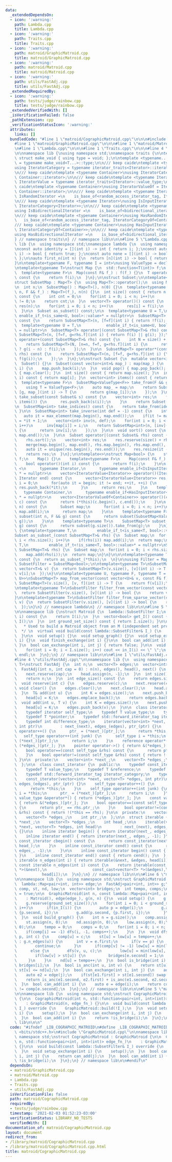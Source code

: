 ```yaml
---
data:
  _extendedDependsOn:
  - icon: ':warning:'
    path: Lambda.cpp
    title: Lambda.cpp
  - icon: ':warning:'
    path: Traits.cpp
    title: Traits.cpp
  - icon: ':warning:'
    path: matroid/GraphicMatroid.cpp
    title: matroid/GraphicMatroid.cpp
  - icon: ':warning:'
    path: matroid/Matroid.cpp
    title: matroid/Matroid.cpp
  - icon: ':warning:'
    path: utils/FastAdj.cpp
    title: utils/FastAdj.cpp
  _extendedRequiredBy:
  - icon: ':warning:'
    path: tests/judge/rainbow.cpp
    title: tests/judge/rainbow.cpp
  _extendedVerifiedWith: []
  _isVerificationFailed: false
  _pathExtension: cpp
  _verificationStatusIcon: ':warning:'
  attributes:
    links: []
  bundledCode: "#line 1 \"matroid/CographicMatroid.cpp\"\n\n\n#include <bits/stdc++.h>\n\
    #line 1 \"matroid/GraphicMatroid.cpp\"\n\n\n#line 1 \"matroid/Matroid.cpp\"\n\n\
    \n#line 1 \"Lambda.cpp\"\n\n\n#line 1 \"Traits.cpp\"\n\n\n#line 4 \"Traits.cpp\"\
    \n\nnamespace lib {\nusing namespace std;\nnamespace traits {\n\ntemplate <typename...>\
    \ struct make_void { using type = void; };\n\ntemplate <typename... T> using void_t\
    \ = typename make_void<T...>::type;\n\n/// keep caide\ntemplate <typename Iterator>\n\
    using IteratorCategory = typename iterator_traits<Iterator>::iterator_category;\n\
    \n/// keep caide\ntemplate <typename Container>\nusing IteratorCategoryOf = IteratorCategory<typename\
    \ Container::iterator>;\n\n/// keep caide\ntemplate <typename Iterator>\nusing\
    \ IteratorValue = typename iterator_traits<Iterator>::value_type;\n\n/// keep\
    \ caide\ntemplate <typename Container>\nusing IteratorValueOf = IteratorValue<typename\
    \ Container::iterator>;\n\n/// keep caide\ntemplate <typename Iterator>\nusing\
    \ IsRandomIterator =\n    is_base_of<random_access_iterator_tag, IteratorCategory<Iterator>>;\n\
    \n/// keep caide\ntemplate <typename Iterator>\nusing IsInputIterator =\n    is_base_of<input_iterator_tag,\
    \ IteratorCategory<Iterator>>;\n\n/// keep caide\ntemplate <typename Iterator>\n\
    using IsBidirectionalIterator =\n    is_base_of<bidirectional_iterator_tag, IteratorCategory<Iterator>>;\n\
    \n/// keep caide\ntemplate <typename Container>\nusing HasRandomIterator =\n \
    \   is_base_of<random_access_iterator_tag, IteratorCategoryOf<Container>>;\n\n\
    /// keep caide\ntemplate <typename Container>\nusing HasInputIterator =\n    is_base_of<input_iterator_tag,\
    \ IteratorCategoryOf<Container>>;\n\n/// keep caide\ntemplate <typename Container>\n\
    using HasBidirectionalIterator =\n    is_base_of<bidirectional_iterator_tag, IteratorCategoryOf<Container>>;\n\
    } // namespace traits\n} // namespace lib\n\n\n#line 5 \"Lambda.cpp\"\n\nnamespace\
    \ lib {\n  using namespace std;\nnamespace lambda {\n  using namespace traits;\n\
    \nconst auto identity = [](int i) -> int { return i; };\nconst auto all = [](int\
    \ i) -> bool { return true; };\nconst auto none = [](int i) -> bool { return false;\
    \ };\n\nauto first_n(int n) {\n  return [n](int i) -> bool { return i < n; };\n\
    }\n\ntemplate<typename F, typename I = int>\nusing ValueType = decltype(declval<F>()(declval<I>()));\n\
    \ntemplate<typename T>\nstruct Map {\n  std::function<T(int)> f;\n  Map() {}\n\
    \  template<typename F>\n  Map(const F& f_) : f(f_) {}\n  T operator()(int i)\
    \ const {\n    return f(i);\n  }\n};\n\nstruct Subset;\n\ntemplate<typename T>\n\
    struct SubsetMap : Map<T> {\n  using Map<T>::operator();\n  using Map<T>::f;\n\
    \n  int n;\n  SubsetMap() : Map<T>(), n(0) {}\n  template<typename F>\n  SubsetMap(int\
    \ n, F && f_) : Map<T>(f_), n(n) {}\n  int size() const { return n; }\n  int count()\
    \ const {\n    int cnt = 0;\n    for(int i = 0; i < n; i++)\n      cnt += f(i)\
    \ != 0;\n    return cnt;\n  }\n  vector<T> operator()() const {\n    vector<T>\
    \ res(n);\n    for(int i = 0; i < n; i++)\n      res[i] = f(i);\n    return res;\n\
    \  }\n\n  Subset as_subset() const;\n\n  template<typename U = T,\n          \
    \ enable_if_t<is_same<U, bool>::value>* = nullptr>\n  SubsetMap<T> operator!()\
    \ const {\n    return SubsetMap<T>(n, [f=f](int i) { return !f(i); });\n  }\n\n\
    \  template<typename U = T,\n           enable_if_t<is_same<U, bool>::value>*\
    \ = nullptr>\n  SubsetMap<T> operator|(const SubsetMap<T>& rhs) const {\n    return\
    \ SubsetMap<T>(n, [f=f, g=rhs.f](int i) { return f(i) || g(i); });\n  }\n\n  SubsetMap<T>\
    \ operator+(const SubsetMap<T>& rhs) const {\n    int N = size() + rhs.size();\n\
    \    return SubsetMap<T>(N, [n=n, f=f, g=rhs.f](int i) {\n      return i >= n\
    \ ? g(i - n) : f(i);\n    });\n  }\n\n  SubsetMap<T> operator*(const SubsetMap<T>&\
    \ rhs) const {\n    return SubsetMap<T>(n, [f=f, g=rhs.f](int i) {\n      return\
    \ f(g(i));\n    });\n  }\n};\n\nstruct Subset {\n  mutable vector<int> map;\n\
    \  Subset() {}\n  Subset(const vector<int>& map_) : map(map_) {\n  }\n  void add(int\
    \ i) {\n    map.push_back(i);\n  }\n  void pop() { map.pop_back(); }\n  void clear()\
    \ { map.clear(); }\n  int size() const { return map.size(); }\n  int operator()(int\
    \ i) const { return map[i]; }\n  vector<int> items() const { return map; }\n\n\
    \  template<typename F>\n  SubsetMap<ValueType<F>> take_from(F && g) const {\n\
    \    using T = ValueType<F>;\n    auto map_ = map;\n    return SubsetMap<T>(map.size(),\
    \ [g, map_](int i) -> T {\n      return g(map_[i]);\n    });\n  }\n\n  Subset\
    \ take_subset(const Subset& s) const {\n    vector<int> res;\n    for(int i :\
    \ items()) {\n      res.push_back(s(i));\n    }\n    return Subset(res);\n  }\n\
    \n  SubsetMap<int> take_indices() const {\n    return take_from(identity);\n \
    \ }\n\n  SubsetMap<int> take_inverse(int def = -1) const {\n    int n = 0;\n \
    \   auto it = max_element(map.begin(), map.end());\n    if(it != map.end()) n\
    \ = *it + 1;\n    vector<int> inv(n, def);\n    for(int i = 0; i < map.size();\
    \ i++)\n      inv[map[i]] = i;\n    return SubsetMap<int>(n, [inv](int i) -> int\
    \ {\n      return inv[i];\n    });\n  }\n\n  void sort() const {\n    std::sort(map.begin(),\
    \ map.end());\n  }\n\n  Subset operator|(const Subset& rhs) const {\n    sort();\n\
    \    rhs.sort();\n    vector<int> res;\n    res.reserve(size() + rhs.size());\n\
    \    merge(map.begin(), map.end(), rhs.map.begin(), rhs.map.end(), back_inserter(res));\n\
    \    auto it = unique(res.begin(), res.end());\n    res.resize(it - res.begin());\n\
    \    return res;\n  }\n};\n\ntemplate<>\nstruct Map<bool> {\n    std::function<bool(int)>\
    \ f;\n    Map() {}\n    template<typename F>\n    Map(const F& f_) : f(f_) {}\n\
    \    bool operator()(int i) const {\n      return f(i);\n    }\n\n    template\
    \ <\n      typename Iterator,\n      typename enable_if<IsInputIterator<Iterator>::value>::type\
    \ * = nullptr>\n    vector<IteratorValue<Iterator>> operator()(Iterator begin,\
    \ Iterator end) const {\n      vector<IteratorValue<Iterator>> res;\n      int\
    \ i = 0;\n      for(auto it = begin; it != end; ++it, ++i) {\n        if(f(i))\
    \ res.push_back(*it);\n      }\n      return res;\n    }\n    template <\n   \
    \   typename Container,\n      typename enable_if<HasInputIterator<Container>::value>::type\
    \ * = nullptr>\n    vector<IteratorValueOf<Container>> operator()(const Container&\
    \ c) const {\n      return (*this)(c.begin(), c.end());\n    }\n\n    Subset subset(int\
    \ n) const {\n      Subset map;\n      for(int i = 0; i < n; i++)\n        if(f(i))\
    \ map.add(i);\n      return map;\n    }\n\n    template<typename F>\n    SubsetMap<ValueType<F>>\
    \ subset(int n, F && g) const {\n      return subset(SubsetMap<ValueType<F>>(n,\
    \ g));\n    }\n\n    template<typename T>\n    SubsetMap<T> subset(const SubsetMap<T>&\
    \ g) const {\n      return subset(g.size()).take_from(g);\n    }\n};\n\nnamespace\
    \ {\ntemplate<typename T,\n         enable_if_t<is_same<T, bool>::value>* = nullptr>\n\
    Subset as_subset_(const SubsetMap<T>& rhs) {\n  Subset map;\n  for(int i = 0;\
    \ i < rhs.size(); i++)\n    if(rhs(i)) map.add(i);\n  return map;\n}\ntemplate<typename\
    \ T,\n         enable_if_t<!is_same<T, bool>::value>* = nullptr>\nSubset as_subset_(const\
    \ SubsetMap<T>& rhs) {\n  Subset map;\n  for(int i = 0; i < rhs.size(); i++)\n\
    \    map.add(rhs(i));\n  return map;\n}\n}\n\n\ntemplate<typename T>\nSubset SubsetMap<T>::as_subset()\
    \ const {\n  return as_subset_(*this);\n  \n}\n\nusing Filter = Map<bool>;\nusing\
    \ SubsetFilter = SubsetMap<bool>;\n\ntemplate<typename T>\nSubsetMap<T> from_vector(const\
    \ vector<T>& v) {\n  return SubsetMap<T>(v.size(), [v](int i) -> T {\n    return\
    \ v[i];\n  });\n}\n\ntemplate<typename U, typename F, typename T = ValueType<F,\
    \ U>>\nSubsetMap<T> map_from_vector(const vector<U>& v, const F& f) {\n  return\
    \ SubsetMap<T>(v.size(), [v, f](int i) -> T {\n    return f(v[i]);\n  });\n}\n\
    \ntemplate<typename T>\nSubsetFilter filter_from_vector(const vector<T>& v) {\n\
    \  return SubsetFilter(v.size(), [v](int i) -> bool {\n    return v[i];\n  });\n\
    }\n\ntemplate<typename T>\nSubsetFilter filter_from_sparse_vector(const vector<T>&\
    \ v) {\n  return SubsetFilter(v.size(), [v](int i) -> bool {\n    return v[i];\n\
    \  });\n}\n} // namespace lambda\n} // namespace lib\n\n\n#line 5 \"matroid/Matroid.cpp\"\
    \n\nnamespace lib {\nstruct Matroid {\n  lambda::SubsetFilter I;\n  bool in_I(int\
    \ i) const {\n    return I(i);\n  }\n  vector<bool> get_I() const {\n    return\
    \ I();\n  }\n  int ground_set_size() const { return I.size(); }\n\n  /** docstring\n\
    \   * Used to build a Matroid object from an M (independent set provider).\n \
    \  */ \n  virtual void build(const lambda::SubsetFilter& I_) {\n    I = I_;\n\
    \  }\n\n  void setup() {}\n  void setup_graph() {}\n  void setup_exchange(int\
    \ i) {}\n  void finish_exchange(int i) {}\n\n  bool can_add(int i) { return false;\
    \ }\n  bool can_exchange(int i, int j) { return false; }\n\n  void print_I() {\n\
    \    for(int i = 0; i < I.size(); i++) cout << in_I(i) << \" \";\n    cout <<\
    \ endl;\n  }\n};\n} // namespace lib\n\n\n#line 1 \"utils/FastAdj.cpp\"\n\n\n\
    #line 4 \"utils/FastAdj.cpp\"\n\nnamespace lib {\n  using namespace std;\ntemplate<typename\
    \ T>\nstruct FastAdj {\n  int n;\n  vector<T> edges;\n  vector<int> head, next;\n\
    \  FastAdj(int n, int cap = 0) : n(n), edges(), head(), next() {\n    edges.reserve(cap);\n\
    \    next.reserve(cap);\n    head.assign(n, -1);\n  }\n  int size() const {\n\
    \    return n;\n  }\n  int edge_size() const {\n    return edges.size();\n  }\n\
    \  void reserve(int c) {\n    edges.reserve(c);\n    next.reserve(c);\n  }\n \
    \ void clear() {\n    edges.clear();\n    next.clear();\n    head.assign(n, -1);\n\
    \  }\n  T& add(int u) {\n    int K = edges.size();\n    next.push_back(head[u]);\n\
    \    head[u] = K;\n    edges.emplace_back();\n    return edges.back();\n  }\n\
    \  void add(int u, T v) {\n    int K = edges.size();\n    next.push_back(head[u]);\n\
    \    head[u] = K;\n    edges.push_back(v);\n  }\n\n  class iterator {\n  public:\n\
    \    typedef iterator self_type;\n    typedef T value_type;\n    typedef T &reference;\n\
    \    typedef T *pointer;\n    typedef std::forward_iterator_tag iterator_category;\n\
    \    typedef int difference_type;\n    iterator(vector<int> *next, vector<T> *edges,\
    \ int ptr)\n        : next_(next), edges_(edges), ptr_(ptr) {}\n    self_type\
    \ operator++() {\n      ptr_ = (*next_)[ptr_];\n      return *this;\n    }\n \
    \   self_type operator++(int junk) {\n      self_type i = *this;\n      ptr_ =\
    \ (*next_)[ptr_];\n      return i;\n    }\n    reference operator*() { return\
    \ (*edges_)[ptr_]; }\n    pointer operator->() { return &(*edges_)[ptr_]; }\n\
    \    bool operator==(const self_type &rhs) const {\n      return ptr_ == rhs.ptr_;\n\
    \    }\n    bool operator!=(const self_type &rhs) const { return !(*this == rhs);\
    \ }\n\n  private:\n    vector<int> *next_;\n    vector<T> *edges_;\n    int ptr_;\n\
    \  };\n\n  class const_iterator {\n  public:\n    typedef const_iterator self_type;\n\
    \    typedef T value_type;\n    typedef T &reference;\n    typedef T *pointer;\n\
    \    typedef std::forward_iterator_tag iterator_category;\n    typedef int difference_type;\n\
    \    const_iterator(vector<int> *next, vector<T> *edges, int ptr)\n        : next_(next_),\
    \ edges_(edges), ptr_(ptr) {}\n    self_type operator++() {\n      ptr_ = (*next_)[ptr_];\n\
    \      return *this;\n    }\n    self_type operator++(int junk) {\n      self_type\
    \ i = *this;\n      ptr_ = (*next_)[ptr_];\n      return i;\n    }\n    const\
    \ value_type &operator*() { return (*edges_)[ptr_]; }\n    const value_type *operator->()\
    \ { return &(*edges_)[ptr_]; }\n    bool operator==(const self_type &rhs) const\
    \ {\n      return ptr_ == rhs.ptr_;\n    }\n    bool operator!=(const self_type\
    \ &rhs) const { return !(*this == rhs); }\n\n  private:\n    vector<int> *next_;\n\
    \    vector<T> *edges_;\n    int ptr_;\n  };\n\n  struct iterable {\n    vector<int>\
    \ *next_;\n    vector<T> *edges_;\n    int head_;\n\n    iterable(vector<int>\
    \ *next, vector<T> *edges, int head)\n        : next_(next), edges_(edges), head_(head)\
    \ {}\n\n    inline iterator begin() { return iterator(next_, edges_, head_); }\n\
    \    inline iterator end() { return iterator(next_, edges_, -1); }\n\n    inline\
    \ const_iterator cbegin() const {\n      return const_iterator(next_, edges_,\
    \ head_);\n    }\n    inline const_iterator cend() const {\n      return const_iterator(next_,\
    \ edges_, -1);\n    }\n\n    inline const_iterator begin() const { return cbegin();\
    \ }\n    inline const_iterator end() const { return cend(); }\n  };\n\n  inline\
    \ iterable n_edges(int i) { return iterable(&next, &edges, head[i]); }\n  inline\
    \ const iterable n_edges(int i) const {\n    return iterable(const_cast<vector<int>\
    \ *>(&next),\n                    const_cast<vector<T> *>(&edges),\n         \
    \           head[i]);\n  }\n};\n} // namespace lib\n\n\n#line 6 \"matroid/GraphicMatroid.cpp\"\
    \n\nnamespace lib {\n  using namespace std;\nstruct GraphicMatroid : Matroid {\n\
    \  lambda::Map<pair<int, int>> edge;\n  FastAdj<pair<int, int>> g;\n  vector<int>\
    \ comp, st, nd, low;\n  vector<int> bridges;\n  int tempo, comps;\n  bool printer\
    \ = true;\n\n  GraphicMatroid(int n, const lambda::Map<pair<int, int>>& edge_)\n\
    \    : Matroid(), edge(edge_), g(n, n) {}\n  void setup() {\n    g.clear();\n\
    \    g.reserve(ground_set_size());\n    for(int i = 0; i < ground_set_size();\
    \ i++)\n      if(in_I(i)) {\n        auto p = edge(i);\n        g.add(p.first,\
    \ {p.second, i});\n        g.add(p.second, {p.first, i});\n      }\n    build_graph();\n\
    \  }\n  void build_graph() {\n    int n = g.size();\n    comp.assign(n, -1);\n\
    \    st.assign(n, 0);\n    nd.assign(n, 0);\n    low.assign(n, 0);\n    bridges.assign(ground_set_size(),\
    \ 0);\n\n    tempo = 0;\n    comps = 0;\n    for(int i = 0; i < n; i++) {\n  \
    \    if(comp[i] == -1) dfs(i, -1, comps++);\n    }\n  }\n  void dfs(int u, int\
    \ p, int c) {\n    comp[u] = c;\n    st[u] = low[u] = tempo++;\n    for(auto e\
    \ : g.n_edges(u)) {\n      int v = e.first;\n      if(v == p) {\n        p = -1;\n\
    \        continue;\n      }\n      if(comp[v] != -1) low[u] = min(low[u], st[v]);\n\
    \      else {\n        dfs(v, u, c);\n        low[u] = min(low[u], low[v]);\n\
    \        if(low[v] > st[u]) {\n          bridges[e.second] = 1;\n        }\n \
    \     }\n    }\n    nd[u] = tempo++;\n  }\n  bool is_bridge(int i) {\n    return\
    \ bridges[i];\n  }\n  bool is_anc(int u, int v) {\n    return st[u] <= st[v] &&\
    \ st[v] <= nd[u];\n  }\n  bool can_exchange(int i, int j) {\n    auto e1 = edge(i);\n\
    \    auto e2 = edge(j);\n    if(st[e1.first] > st[e1.second]) swap(e1.first, e1.second);\n\
    \    return is_anc(e1.second, e2.first) + is_anc(e1.second, e2.second) == 1;\n\
    \  }\n  bool can_add(int i) {\n    auto e = edge(i);\n    return comp[e.first]\
    \ != comp[e.second];\n  }\n};\n} // namespace lib\n\n\n#line 5 \"matroid/CographicMatroid.cpp\"\
    \n\nnamespace lib {\n  using namespace std;\nstruct CographicMatroid : GraphicMatroid\
    \ {\n\n  CographicMatroid(int n, std::function<pair<int, int>(int)> edge_fn_)\n\
    \    : GraphicMatroid(n, edge_fn_) {}\n\n  void build(const lambda::SubsetFilter&\
    \ I_) override {\n    GraphicMatroid::build(!I_);\n  }\n  void setup_exchange(int\
    \ i) {\n    setup();\n  }\n  bool can_exchange(int i, int j) {\n    return can_add(j);\n\
    \  }\n  bool can_add(int i) {\n    return !is_bridge(i);\n  }\n};\n} // namespace\
    \ lib\n\n\n"
  code: "#ifndef _LIB_COGRAPHIC_MATROID\n#define _LIB_COGRAPHIC_MATROID\n#include\
    \ <bits/stdc++.h>\n#include \"GraphicMatroid.cpp\"\n\nnamespace lib {\n  using\
    \ namespace std;\nstruct CographicMatroid : GraphicMatroid {\n\n  CographicMatroid(int\
    \ n, std::function<pair<int, int>(int)> edge_fn_)\n    : GraphicMatroid(n, edge_fn_)\
    \ {}\n\n  void build(const lambda::SubsetFilter& I_) override {\n    GraphicMatroid::build(!I_);\n\
    \  }\n  void setup_exchange(int i) {\n    setup();\n  }\n  bool can_exchange(int\
    \ i, int j) {\n    return can_add(j);\n  }\n  bool can_add(int i) {\n    return\
    \ !is_bridge(i);\n  }\n};\n} // namespace lib\n\n#endif\n"
  dependsOn:
  - matroid/GraphicMatroid.cpp
  - matroid/Matroid.cpp
  - Lambda.cpp
  - Traits.cpp
  - utils/FastAdj.cpp
  isVerificationFile: false
  path: matroid/CographicMatroid.cpp
  requiredBy:
  - tests/judge/rainbow.cpp
  timestamp: '2021-02-03 01:52:23-03:00'
  verificationStatus: LIBRARY_NO_TESTS
  verifiedWith: []
documentation_of: matroid/CographicMatroid.cpp
layout: document
redirect_from:
- /library/matroid/CographicMatroid.cpp
- /library/matroid/CographicMatroid.cpp.html
title: matroid/CographicMatroid.cpp
---
```

